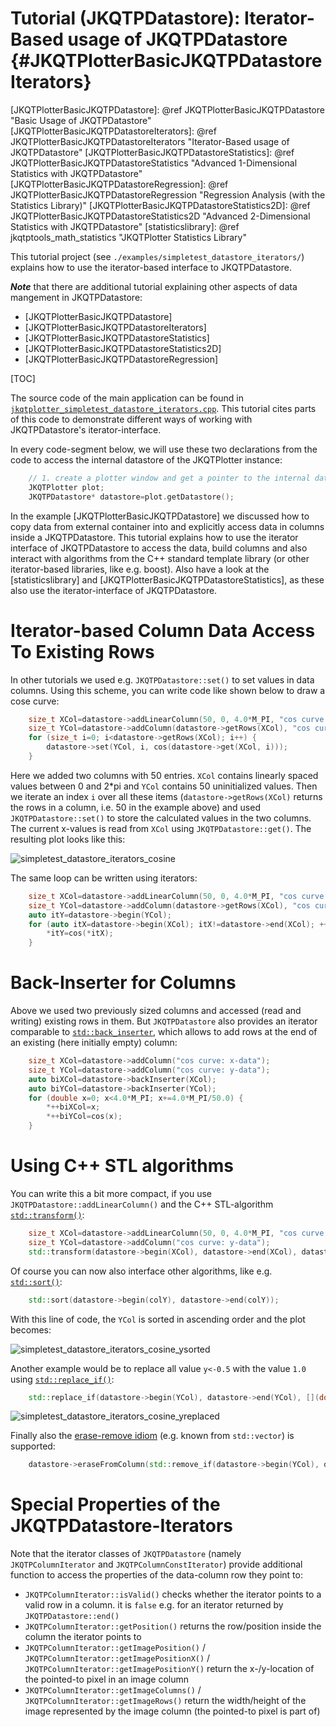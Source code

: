# Tutorial (JKQTPDatastore): Iterator-Based usage of JKQTPDatastore             {#JKQTPlotterBasicJKQTPDatastoreIterators}


[JKQTPlotterBasicJKQTPDatastore]: @ref JKQTPlotterBasicJKQTPDatastore "Basic Usage of JKQTPDatastore"
[JKQTPlotterBasicJKQTPDatastoreIterators]: @ref JKQTPlotterBasicJKQTPDatastoreIterators "Iterator-Based usage of JKQTPDatastore"
[JKQTPlotterBasicJKQTPDatastoreStatistics]: @ref JKQTPlotterBasicJKQTPDatastoreStatistics "Advanced 1-Dimensional Statistics with JKQTPDatastore"
[JKQTPlotterBasicJKQTPDatastoreRegression]: @ref JKQTPlotterBasicJKQTPDatastoreRegression "Regression Analysis (with the Statistics Library)"
[JKQTPlotterBasicJKQTPDatastoreStatistics2D]: @ref JKQTPlotterBasicJKQTPDatastoreStatistics2D "Advanced 2-Dimensional Statistics with JKQTPDatastore"
[statisticslibrary]: @ref jkqtptools_math_statistics "JKQTPlotter Statistics Library"

This tutorial project (see `./examples/simpletest_datastore_iterators/`) explains how to use the iterator-based interface to JKQTPDatastore.

***Note*** that there are additional tutorial explaining other aspects of data mangement in JKQTPDatastore:
  - [JKQTPlotterBasicJKQTPDatastore]
  - [JKQTPlotterBasicJKQTPDatastoreIterators]
  - [JKQTPlotterBasicJKQTPDatastoreStatistics]
  - [JKQTPlotterBasicJKQTPDatastoreStatistics2D]
  - [JKQTPlotterBasicJKQTPDatastoreRegression]



[TOC]

The source code of the main application can be found in [`jkqtplotter_simpletest_datastore_iterators.cpp`](https://github.com/jkriege2/JKQtPlotter/tree/master/examples/simpletest_datastore_iterators/jkqtplotter_simpletest_datastore_iterators.cpp). 
This tutorial cites parts of this code to demonstrate different ways of working with JKQTPDatastore's iterator-interface.

In every code-segment below, we will use these two declarations from the code to access the internal datastore of the JKQTPlotter instance:
```.cpp
    // 1. create a plotter window and get a pointer to the internal datastore (for convenience)
    JKQTPlotter plot;
    JKQTPDatastore* datastore=plot.getDatastore();
```

In the example [JKQTPlotterBasicJKQTPDatastore] we discussed how to copy data from external container into and explicitly access data in columns inside a JKQTPDatastore. This tutorial explains how to use the iterator interface of JKQTPDatastore to access the data, build columns and also interact with algorithms from the C++ standard template library (or other iterator-based libraries, like e.g. boost). Also have a look at the [statisticslibrary] and [JKQTPlotterBasicJKQTPDatastoreStatistics], as these also use the iterator-interface of JKQTPDatastore.

# Iterator-based Column Data Access To Existing Rows

In other tutorials we used e.g. `JKQTPDatastore::set()` to set values in data columns. Using this scheme, you can write code like shown below to draw a cose curve:

```.cpp
    size_t XCol=datastore->addLinearColumn(50, 0, 4.0*M_PI, "cos curve: x-data");
    size_t YCol=datastore->addColumn(datastore->getRows(XCol), "cos curve: y-data");
    for (size_t i=0; i<datastore->getRows(XCol); i++) {
        datastore->set(YCol, i, cos(datastore->get(XCol, i)));
    }
```
Here we added two columns with 50 entries. `XCol` contains linearly spaced values between 0 and 2*pi and `YCol` contains 50 uninitialized values. Then we iterate an index `i` over all these items (`datastore->getRows(XCol)` returns the rows in a column, i.e. 50 in the example above) and used `JKQTPDatastore::set()` to store the calculated values in the two columns. The current x-values is read from `XCol` using `JKQTPDatastore::get()`. The resulting plot looks like this:

![simpletest_datastore_iterators_cosine](https://raw.githubusercontent.com/jkriege2/JKQtPlotter/master/screenshots/simpletest_datastore_iterators_cosine.png)

The same loop can be written using iterators:
```.cpp
    size_t XCol=datastore->addLinearColumn(50, 0, 4.0*M_PI, "cos curve: x-data");
    size_t YCol=datastore->addColumn(datastore->getRows(XCol), "cos curve: y-data");
    auto itY=datastore->begin(YCol);
    for (auto itX=datastore->begin(XCol); itX!=datastore->end(XCol); ++itX, ++itY) {
        *itY=cos(*itX);
    }
```

# Back-Inserter for Columns

Above we used two previously sized columns and accessed (read and writing) existing rows in them. But `JKQTPDatastore` also provides an iterator comparable to [`std::back_inserter`](https://de.cppreference.com/w/cpp/iterator/back_inserter), which allows to add rows at the end of an existing (here initially empty) column:
```.cpp
    size_t XCol=datastore->addColumn("cos curve: x-data");
    size_t YCol=datastore->addColumn("cos curve: y-data");
    auto biXCol=datastore->backInserter(XCol);
    auto biYCol=datastore->backInserter(YCol);
    for (double x=0; x<4.0*M_PI; x+=4.0*M_PI/50.0) {
        *++biXCol=x;
        *++biYCol=cos(x);
    }
```

# Using C++ STL algorithms

You can write this a bit more compact, if you use `JKQTPDatastore::addLinearColumn()` and the C++ STL-algorithm [`std::transform()`](https://de.cppreference.com/w/cpp/algorithm/transform):
```.cpp
    size_t XCol=datastore->addLinearColumn(50, 0, 4.0*M_PI, "cos curve: x-data");
    size_t YCol=datastore->addColumn("cos curve: y-data");
    std::transform(datastore->begin(XCol), datastore->end(XCol), datastore->backInserter(YCol), &cos);
```

Of course you can now also interface other algorithms, like e.g. [`std::sort()`](https://de.cppreference.com/w/cpp/algorithm/sort):
```.cpp
    std::sort(datastore->begin(colY), datastore->end(colY));
```

With this line of code, the `YCol` is sorted in ascending order and the plot becomes:

![simpletest_datastore_iterators_cosine_ysorted](https://raw.githubusercontent.com/jkriege2/JKQtPlotter/master/screenshots/simpletest_datastore_iterators_cosine_ysorted.png)

Another example would be to replace all value `y<-0.5` with the value `1.0` using  [`std::replace_if()`](https://de.cppreference.com/w/cpp/algorithm/replace):
```.cpp
    std::replace_if(datastore->begin(YCol), datastore->end(YCol), [](double v) { return v<-0.5; }, 1.0);
```

![simpletest_datastore_iterators_cosine_yreplaced](https://raw.githubusercontent.com/jkriege2/JKQtPlotter/master/screenshots/simpletest_datastore_iterators_cosine_yreplaced.png)

Finally also the [erase-remove idiom](https://en.wikipedia.org/wiki/Erase%E2%80%93remove_idiom) (e.g. known from `std::vector`) is supported:
```.cpp
    datastore->eraseFromColumn(std::remove_if(datastore->begin(YCol), datastore->end(YCol), [](double v) { return v<0; }), datastore->end(YCol));
```

# Special Properties of the JKQTPDatastore-Iterators

Note that the iterator classes of `JKQTPDatastore` (namely `JKQTPColumnIterator` and `JKQTPColumnConstIterator`) provide additional function to access the properties of the data-column row they point to:
  - `JKQTPColumnIterator::isValid()` checks whether the iterator points to a valid row in a column. it is `false` e.g. for an iterator returned by `JKQTPDatastore::end()`
  - `JKQTPColumnIterator::getPosition()` returns the row/position inside the column the iterator points to
  - `JKQTPColumnIterator::getImagePosition()` / `JKQTPColumnIterator::getImagePositionX()` / `JKQTPColumnIterator::getImagePositionY()` return the x-/y-location of the pointed-to pixel in an image column
  - `JKQTPColumnIterator::getImageColumns()` / `JKQTPColumnIterator::getImageRows()` return the width/height of the image represented by the image column (the pointed-to pixel is part of)
  